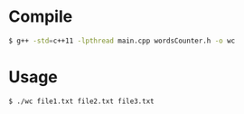 # Compile 

```sh
$ g++ -std=c++11 -lpthread main.cpp wordsCounter.h -o wc
```

# Usage

```sh
$ ./wc file1.txt file2.txt file3.txt
```


